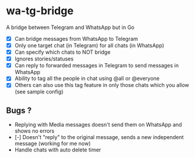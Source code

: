 # wa-tg-bridge

A bridge between Telegram and WhatsApp but in Go

- [X] Can bridge messages from WhatsApp to Telegram
- [X] Only one target chat (in Telegram) for all chats (in WhatsApp)
- [X] Can specify which chats to NOT bridge
- [X] Ignores stories/statuses
- [X] Can reply to forwarded messages in Telegram to send messages in WhatsApp
- [X] Ability to tag all the people in chat using @all or @everyone
- [X] Others can also use this tag feature in only those chats which you allow (see sample config)

## Bugs ?
- Replying with Media messages doesn't send them on WhatsApp and shows no errors
- [-] Doesn't "reply" to the original message, sends a new independent message (working for me now)
- Handle chats with auto delete timer
